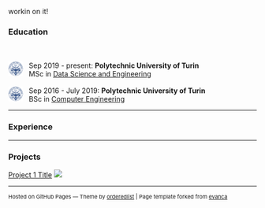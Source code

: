 workin on it!

### Education
<br><br>
<img style="float: left;" src="images/polito.png?raw=true" width="30" height="30"/> &nbsp;&nbsp; Sep 2019 - present: **Polytechnic University of Turin** <br>
&nbsp;&nbsp; MSc in [Data Science and Engineering](https://didattica.polito.it/pls/portal30/sviluppo.offerta_formativa_2019.vis?p_a_acc=2020&p_sdu=37&p_cds=320)
<br><br>
<img style="float: left;" src="images/polito.png?raw=true" width="30" height="30"/> &nbsp;&nbsp; Sep 2016 - July 2019: **Polytechnic University of Turin** <br>
&nbsp;&nbsp; BSc in [Computer Engineering](https://didattica.polito.it/pls/portal30/sviluppo.offerta_formativa_2019.vis?p_coorte=2020&p_sdu=37&p_cds=10)

---

### Experience

---

### Projects 

[Project 1 Title](/sample_page) <!--- (/pdf/sample_presentation.pdf) (http://example.com/) --->
<img src="images/dummy_thumbnail.jpg?raw=true"/>

---

<!-- Remove link if you don't want to attibute -->
<p style="font-size:11px">Hosted on GitHub Pages &mdash; Theme by <a href="https://github.com/orderedlist">orderedlist</a> | Page template forked from <a href="https://github.com/evanca/quick-portfolio">evanca</a></p>

